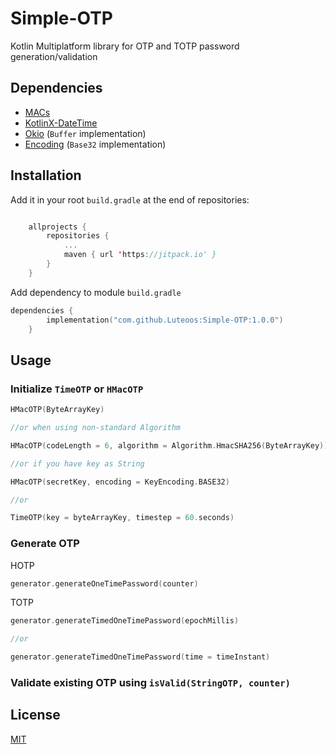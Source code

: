 # Simple-OTP
Kotlin Multiplatform library for OTP and TOTP password generation/validation

## Dependencies
- [MACs](https://github.com/KotlinCrypto/MACs)
- [KotlinX-DateTime](https://github.com/Kotlin/kotlinx-datetime)
- [Okio](https://github.com/square/okio) (`Buffer` implementation)
- [Encoding](https://github.com/05nelsonm/encoding) (`Base32` implementation)

## Installation

Add it in your root `build.gradle` at the end of repositories:
```kotlin

	allprojects {
		repositories {
			...
			maven { url 'https://jitpack.io' }
		}
	}
```

Add dependency to module `build.gradle`
```kotlin
dependencies {
		implementation("com.github.Luteoos:Simple-OTP:1.0.0")
	}
```

## Usage

### Initialize `TimeOTP` or `HMacOTP`

```kotlin
HMacOTP(ByteArrayKey)

//or when using non-standard Algorithm

HMacOTP(codeLength = 6, algorithm = Algorithm.HmacSHA256(ByteArrayKey))

//or if you have key as String

HMacOTP(secretKey, encoding = KeyEncoding.BASE32)

//or

TimeOTP(key = byteArrayKey, timestep = 60.seconds)
```

### Generate OTP

HOTP
```kotlin
generator.generateOneTimePassword(counter)
```

TOTP
```kotlin
generator.generateTimedOneTimePassword(epochMillis)

//or

generator.generateTimedOneTimePassword(time = timeInstant)
```

### Validate existing OTP using `isValid(StringOTP, counter)`

## License
[MIT](./LICENSE)